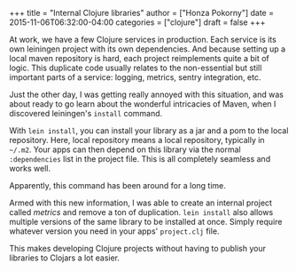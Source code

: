 +++
title = "Internal Clojure libraries"
author = ["Honza Pokorny"]
date = 2015-11-06T06:32:00-04:00
categories = ["clojure"]
draft = false
+++

At work, we have a few Clojure services in production. Each service is its own
leiningen project with its own dependencies. And because setting up a local
maven repository is hard, each project reimplements quite a bit of logic. This
duplicate code usually relates to the non-essential but still important parts
of a service: logging, metrics, sentry integration, etc.

Just the other day, I was getting really annoyed with this situation, and was
about ready to go learn about the wonderful intricacies of Maven, when I
discovered leiningen's `install` command.

With `lein install`, you can install your library as a jar and a pom to the
local repository. Here, local repository means a local repository, typically
in `~/.m2`. Your apps can then depend on this library via the normal
`:dependencies` list in the project file. This is all completely seamless
and works well.

Apparently, this command has been around for a long time.

Armed with this new information, I was able to create an internal project
called _metrics_ and remove a ton of duplication. `lein install` also allows
multiple versions of the same library to be installed at once. Simply require
whatever version you need in your apps' `project.clj` file.

This makes developing Clojure projects without having to publish your libraries
to Clojars a lot easier.
